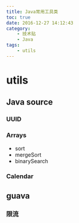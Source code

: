 ```yaml
---
title: Java常用工具类
toc: true
date: 2016-12-27 14:12:43
category: 
	- 技术贴
	- Java
tags: 
    - utils
---
```


# utils
 

## Java source

### UUID

### Arrays
- sort
- mergeSort 
- binarySearch


### Calendar

## guava

### 限流
